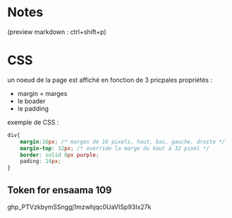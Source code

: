 # Notes

(preview markdown : ctrl+shift+p)

# CSS

un noeud de la page est affiché en fonction de 3 pricpales propriétés :
- margin = marges
- le boader
- le padding

exemple de CSS :
```css
div{
    margin:16px; /* marges de 16 pixels, haut, bas, gauche, droite */
    margin-top: 32px; /* override la marge du haut à 32 pixel */
    border: solid 8px purple;
    pading: 24px;
}
```

## Token for ensaama 109
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